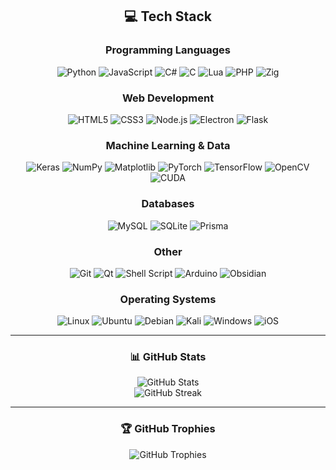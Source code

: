<div align="center">
  
## 💻 Tech Stack

### Programming Languages
<img src="https://img.shields.io/badge/python-3670A0?style=for-the-badge&logo=python&logoColor=ffdd54" alt="Python" />
<img src="https://img.shields.io/badge/javascript-%23323330.svg?style=for-the-badge&logo=javascript&logoColor=%23F7DF1E" alt="JavaScript" />
<img src="https://img.shields.io/badge/c%23-%23239120.svg?style=for-the-badge&logo=csharp&logoColor=white" alt="C#" />
<img src="https://img.shields.io/badge/c%20-%2300599C.svg?&style=for-the-badge&logo=c&logoColor=white" alt="C" />
<img src="https://img.shields.io/badge/lua-%232C2D72.svg?style=for-the-badge&logo=lua&logoColor=white" alt="Lua" />
<img src="https://img.shields.io/badge/php-%23777BB4.svg?style=for-the-badge&logo=php&logoColor=white" alt="PHP" />
<img src="https://img.shields.io/badge/zig-F7A41D?style=for-the-badge&logo=zig&logoColor=white" alt="Zig" />

### Web Development
<img src="https://img.shields.io/badge/html5-%23E34F26.svg?style=for-the-badge&logo=html5&logoColor=white" alt="HTML5" />
<img src="https://img.shields.io/badge/css3-%231572B6.svg?style=for-the-badge&logo=css3&logoColor=white" alt="CSS3" />
<img src="https://img.shields.io/badge/node.js%20-%2343853D.svg?&style=for-the-badge&logo=node.js&logoColor=white" alt="Node.js" />
<img src="https://img.shields.io/badge/Electron-191970?style=for-the-badge&logo=Electron&logoColor=white" alt="Electron" />
<img src="https://img.shields.io/badge/flask-%23000.svg?style=for-the-badge&logo=flask&logoColor=white" alt="Flask" />

### Machine Learning & Data
<img src="https://img.shields.io/badge/Keras-%23D00000.svg?style=for-the-badge&logo=Keras&logoColor=white" alt="Keras" />
<img src="https://img.shields.io/badge/numpy-%23013243.svg?style=for-the-badge&logo=numpy&logoColor=white" alt="NumPy" />
<img src="https://img.shields.io/badge/Matplotlib-%23ffffff.svg?style=for-the-badge&logo=Matplotlib&logoColor=black" alt="Matplotlib" />
<img src="https://img.shields.io/badge/PyTorch-%23EE4C2C.svg?style=for-the-badge&logo=PyTorch&logoColor=white" alt="PyTorch" />
<img src="https://img.shields.io/badge/TensorFlow-%23FF6F00.svg?style=for-the-badge&logo=TensorFlow&logoColor=white" alt="TensorFlow" />
<img src="https://img.shields.io/badge/opencv-%23white.svg?style=for-the-badge&logo=opencv&logoColor=white" alt="OpenCV" />
<img src="https://img.shields.io/badge/cuda-000000.svg?style=for-the-badge&logo=nVIDIA&logoColor=green" alt="CUDA" />

### Databases
<img src="https://img.shields.io/badge/mysql-4479A1.svg?style=for-the-badge&logo=mysql&logoColor=white" alt="MySQL" />
<img src="https://img.shields.io/badge/sqlite-%2307405e.svg?style=for-the-badge&logo=sqlite&logoColor=white" alt="SQLite" />
<img src="https://img.shields.io/badge/Prisma-3982CE?style=for-the-badge&logo=Prisma&logoColor=white" alt="Prisma" />

### Other
<img src="https://img.shields.io/badge/git-%23F05033.svg?style=for-the-badge&logo=git&logoColor=white" alt="Git" />
<img src="https://img.shields.io/badge/Qt-%2321A85C.svg?style=for-the-badge&logo=qt&logoColor=white" alt="Qt" />
<img src="https://img.shields.io/badge/bash_script-%23121011.svg?style=for-the-badge&logo=gnu-bash&logoColor=white" alt="Shell Script" />
<img src="https://img.shields.io/badge/-Arduino-00979D?style=for-the-badge&logo=Arduino&logoColor=white" alt="Arduino" />
<img src="https://img.shields.io/badge/Obsidian-%235a5a5a.svg?style=for-the-badge&logo=obsidian&logoColor=white" alt="Obsidian" />

### Operating Systems
<img src="https://img.shields.io/badge/Linux-FCC624?style=for-the-badge&logo=linux&logoColor=black" alt="Linux" />
<img src="https://img.shields.io/badge/Ubuntu-E95420?style=for-the-badge&logo=ubuntu&logoColor=white" alt="Ubuntu" />
<img src="https://img.shields.io/badge/Debian-D70A53?style=for-the-badge&logo=debian&logoColor=white" alt="Debian" />
<img src="https://img.shields.io/badge/Kali-268BEE?style=for-the-badge&logo=kalilinux&logoColor=white" alt="Kali" />
<img src="https://img.shields.io/badge/Windows-0078D6?style=for-the-badge&logo=windows&logoColor=white" alt="Windows" />
<img src="https://img.shields.io/badge/iOS-000000?style=for-the-badge&logo=ios&logoColor=white" alt="iOS" />

---

### 📊 GitHub Stats
<img src="https://github-readme-stats.vercel.app/api?username=gnilobaiter&theme=transparent&hide_border=false&include_all_commits=false&count_private=false&cache_seconds=1800" alt="GitHub Stats" /><br/>
<img src="https://github-readme-streak-stats.herokuapp.com/?user=gnilobaiter&theme=transparent&hide_border=false&cache_seconds=1800" alt="GitHub Streak" /><br/>

---

### 🏆 GitHub Trophies
<img src="https://github-profile-trophy.vercel.app/?username=gnilobaiter&theme=radical&no-frame=false&no-bg=true&margin-w=4" alt="GitHub Trophies" />

</div>
